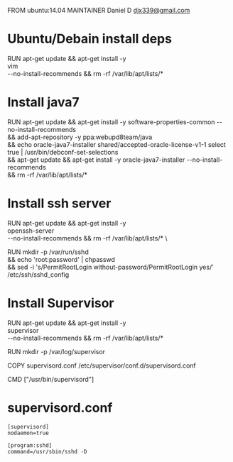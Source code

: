 FROM ubuntu:14.04
MAINTAINER Daniel D <djx339@gmail.com>

# Ubuntu/Debain install deps
RUN apt-get update && apt-get install -y \
        vim \
    --no-install-recommends && rm -rf /var/lib/apt/lists/*

# Install java7
RUN apt-get update && apt-get install -y software-properties-common --no-install-recommends \
    && add-apt-repository -y ppa:webupd8team/java \
    && echo oracle-java7-installer shared/accepted-oracle-license-v1-1 select true | /usr/bin/debconf-set-selections \
    && apt-get update && apt-get install -y oracle-java7-installer --no-install-recommends \
    && rm -rf /var/lib/apt/lists/*

# Install ssh server
RUN apt-get update && apt-get install -y \
        openssh-server \
    --no-install-recommends && rm -rf /var/lib/apt/lists/* \

RUN mkdir -p /var/run/sshd \
    && echo 'root:password' | chpasswd \
    && sed -i 's/PermitRootLogin without-password/PermitRootLogin yes/' /etc/ssh/sshd_config


# Install Supervisor
RUN apt-get update && apt-get install -y \
        supervisor \
    --no-install-recommends && rm -rf /var/lib/apt/lists/*

RUN mkdir -p /var/log/supervisor

COPY supervisord.conf /etc/supervisor/conf.d/supervisord.conf

CMD ["/usr/bin/supervisord"]

# supervisord.conf
```
[supervisord]
nodaemon=true

[program:sshd]
command=/usr/sbin/sshd -D
```
